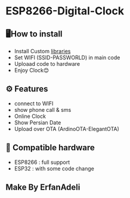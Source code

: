 # ESP8266-Digital-Clock
## 🖥️How to install
- Install Custom <a href="https://github.com/erfanadelic/ESP8266-Smart-Digital-Clock/tree/main/libraries">libraries</a>
- Set WIFI (SSID-PASSWORLD) in main code
- Uploaad code to hardware
- Enjoy Clock😊
  
## ⚙️ Features
- connect to WIFI
- show phone call & sms
- Online Clock
- Show Persian Date
- Upload over OTA (ArdinoOTA-ElegantOTA)
  
## 💾 Compatible hardware
- ESP8266 : full support
- ESP32 : with some code change


## Make By ErfanAdeli
